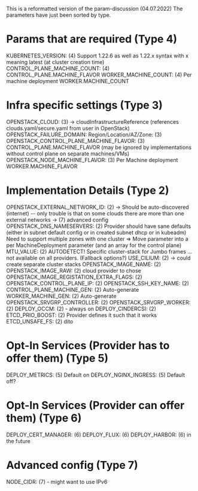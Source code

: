 This is a reformatted version of the param-discussion (04.07.2022)
The parameters have just been sorted by type.

# Params that are required (Type 4)
KUBERNETES_VERSION: (4) Support 1.22.6 as well as  1.22.x syntax with x meaning latest (at cluster creation time)
CONTROL_PLANE_MACHINE_COUNT: (4) CONTROL_PLANE.MACHINE_FLAVOR
WORKER_MACHINE_COUNT: (4) Per machine deployment WORKER.MACHINE_COUNT

# Infra specific settings (Type 3)
OPENSTACK_CLOUD: (3) -> cloudInfrastructureReference (references clouds.yaml/secure.yaml from user in OpenStack)
OPENSTACK_FAILURE_DOMAIN: Region/Location/AZ/Zone: (3) 
OPENSTACK_CONTROL_PLANE_MACHINE_FLAVOR: (3) CONTROL_PLANE.MACHINE_FLAVOR (may be ignored by implementations without control plane on separate machines/VMs)
OPENSTACK_NODE_MACHINE_FLAVOR: (3) Per Machine deployment WORKER.MACHINE_FLAVOR

# Implementation Details (Type 2)
OPENSTACK_EXTERNAL_NETWORK_ID: (2) -> Should be auto-discovered (internet) -- only trouble is that on some clouds there are more than one external networks -> (7) advanced config
OPENSTACK_DNS_NAMESERVERS: (2) Provider should have sane defaults (either in subnet default config or in created subnet dhcp or in kubeadm)
Need to support multiple zones with one cluster => Move parameter into a per MachineDeployment parameter (and an array for the control plane)
MTU_VALUE: (2) AUTODETECT! Specific cluster-stack for Jumbo frames ...  not available on all providers. (Fallback options?)
USE_CILIUM: (2) -> could create separate cluster stacks
OPENSTACK_IMAGE_NAME: (2)
OPENSTACK_IMAGE_RAW: (2) cloud provider to chose
OPENSTACK_IMAGE_REGISTATION_EXTRA_FLAGS: (2)
OPENSTACK_CONTROL_PLANE_IP: (2)
OPENSTACK_SSH_KEY_NAME: (2)
CONTROL_PLANE_MACHINE_GEN: (2) Auto-generate 
WORKER_MACHINE_GEN: (2) Auto-generate
OPENSTACK_SRVGRP_CONTROLLER: (2)
OPENSTACK_SRVGRP_WORKER: (2)
DEPLOY_OCCM: (2) - always on
DEPLOY_CINDERCSI: (2)
ETCD_PRIO_BOOST: (2) Provider defines it such that it works
ETCD_UNSAFE_FS: (2) dito

# Opt-In Services (Provider has to offer them) (Type 5)
DEPLOY_METRICS: (5) Default on
DEPLOY_NGINX_INGRESS: (5) Default off?

# Opt-In Services (Provider can offer them) (Type 6)
DEPLOY_CERT_MANAGER: (6)
DEPLOY_FLUX: (6)
DEPLOY_HARBOR: (6) in the future

# Advanced config (Type 7)
NODE_CIDR: (7) - might want to use IPv6
